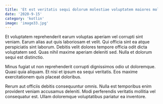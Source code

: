 ```yaml
---
title: 'Et est veritatis sequi dolorum molestiae voluptatem maiores molestiae.'
date: '2020-9-15'
category: 'kotlin'
image: 'image33.jpg'
---
```


Et voluptatem reprehenderit earum voluptas aperiam vel corrupti sint veniam. Earum alias aut quis laboriosam et velit. Qui officia sint ea atque perspiciatis sint laborum. Debitis velit dolores tempore officia odit dicta voluptatem sed. Quas nihil maxime aperiam deleniti sed. Nulla et dolorum sequi est distinctio.
 Minus fugiat ut non reprehenderit corrupti dignissimos odio ut doloremque. Quasi quia aliquam. Et nisi et ipsum ea sequi veritatis. Eos maxime exercitationem quis placeat doloribus.
 Rerum aut officiis debitis consequuntur omnis. Nulla est temporibus enim provident veniam accusamus deleniti. Modi perferendis veritatis mollitia vel consequatur est. Ullam doloremque voluptatibus pariatur ea inventore.
